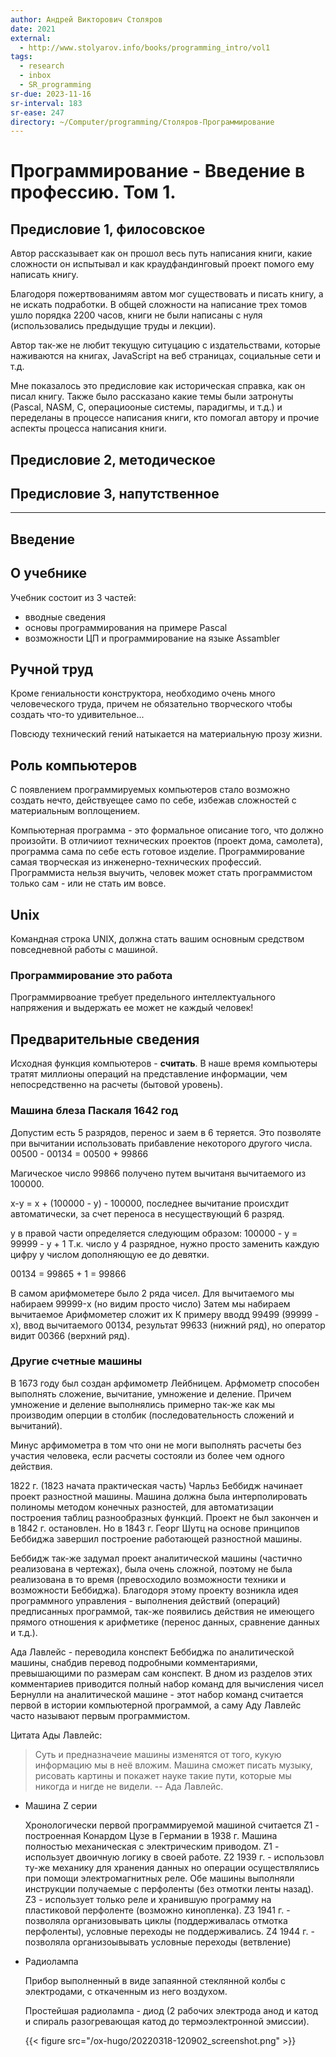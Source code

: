 ```yaml
---
author: Андрей Викторович Столяров
date: 2021
external:
  - http://www.stolyarov.info/books/programming_intro/vol1
tags:
  - research
  - inbox
  - SR_programming
sr-due: 2023-11-16
sr-interval: 183
sr-ease: 247
directory: ~/Computer/programming/Столяров-Программирование
---
```


# Программирование - Введение в профессию. Том 1.

## Предисловие 1, филосовское

Автор рассказывает как он прошол весь путь написания книги, какие сложности он
испытывал и как краудфандинговый проект помого ему написать книгу.

Благодоря пожертвованимям автом мог существовать и писать книгу, а не искать
подработки. В общей сложности на написание трех томов ушло порядка 2200 часов,
книги не были написаны с нуля (использовались предыдущие труды и лекции).

Автор так-же не любит текущую ситуцацию с издательствами, которые наживаются на
книгах, JavaScript на веб страницах, социальные сети и т.д.

Мне показалось это предисловие как историческая справка, как он писал книгу.
Также было рассказано какие темы были затронуты (Pascal, NASM, C, операциооные
системы, парадигмы, и т.д.) и переделаны в процессе написания книги, кто помогал
автору и прочие аспекты процесса написания книги.

## Предисловие 2, методическое

## Предисловие 3, напутственное

---

## Введение

## О учебнике

Учебник состоит из 3 частей:

- вводные сведения
- основы программирования на примере Pascal
- возможности ЦП и программирование на языке Assambler

## Ручной труд

Кроме гениальности конструктора, необходимо очень много человеческого труда,
причем не обязательно творческого чтобы создать что-то удивительное...

Повсюду технический гений натыкается на материальную прозу жизни.

## Роль компьютеров

С появлением программируемых компьютеров стало возможно создать нечто,
действуещее само по себе, избежав сложностей с материальным воплощением.

Компьютерная программа - это формальное описание того, что должно произойти. В
отличииот технических проектов (проект дома, самолета), программа сама по себе
есть готовое изделие. Программирование самая творческая из инженерно-технических
профессий. Программиста нельзя выучить, человек может стать программистом только
сам - или не стать им вовсе.

## Unix

Командная строка UNIX, должна стать вашим основным средством повседневной работы
с машиной.

### Программирование это работа

Программирвоание требует предельного интеллектуального напряжения и выдержать ее
может не каждый человек!

## Предварительные сведения

Исходная функция компьютеров - **считать**. В наше время компьютеры тратят
миллионы операций на представление информации, чем непосредственно на расчеты
(бытовой уровень).

### Машина блеза Паскаля 1642 год

Допустим есть 5 разрядов, перенос и заем в 6 теряется. Это позволяте при
вычитании использовать прибавление некоторого другого числа. 00500 - 00134 =
00500 + 99866

Магическое число 99866 получено путем вычитаня вычитаемого из 100000.

x-y = x + (100000 - y) - 100000, последнее вычитание происхдит автоматически, за
счет переноса в несуществующий 6 разряд.

y в правой части определяется следующим образом: 100000 - y = 99999 - y + 1 Т.к.
число y 4 разрядное, нужно просто заменить каждую цифру y числом дополняющую ее
до девятки.

00134 = 99865 + 1 = 99866

В самом арифмометере было 2 ряда чисел. Для вычитаемого мы набираем 99999-x (но
видим просто число) Затем мы набираем вычитаемое Арифмометер сложит их К примеру
вводд 99499 (99999 - x), ввод вычитаемого 00134, результат 99633 (нижний ряд),
но оператор видит 00366 (верхний ряд).

### Другие счетные машины

В 1673 году был создан арфимометр Лейбницем. Арфмометр способен выполнять
сложение, вычитание, умножение и деление. Причем умножение и деление выполнялись
примерно так-же как мы производим оперции в столбик (последовательность сложений
и вычитаний).

Минус арфимометра в том что они не моги выполнять расчеты без участия человека,
если расчеты состояли из более чем одного действия.

1822 г. (1823 начата практическая часть) Чарльз Беббидж начинает проект
разностной машины. Машина должна была интерполировать полиномы методом конечных
разностей, для автоматизации построения таблиц разнообразных функций. Проект не
был закончен и в 1842 г. остановлен. Но в 1843 г. Георг Шутц на основе принципов
Беббиджа завершил построение работающей разностной машины.

Беббидж так-же задумал проект аналитической машины (частично реализована в
чертежах), была очень сложной, поэтому не была реализована в то время
(превосходило возможности техники и возможности Беббиджа). Благодоря этому
проекту возникла идея программного управления - выполнения действий (операций)
предписанных программой, так-же появились действия не имеющего прямого отношения
к арифметике (перенос данных, сравнение данных и т.д.).

Ада Лавлейс - переводила конспект Беббиджа по аналитической машины, снабдив
перевод подробными комментариями, превышающими по размерам сам конспект. В дном
из разделов этих комментариев приводится полный набор команд для вычисления
чисел Бернулли на аналитической машине - этот набор команд считается первой в
истории компьютерной программой, а саму Аду Лавлейс часто называют первым
программистом.

Цитата Ады Лавлейс:

> Суть и предназначеие машины изменятся от того, кукую информацию мы в неё
> вложим. Машина сможет писать музыку, рисовать картины и покажет науке такие
> пути, которые мы никогда и нигде не видели. -- Ада Лавлейс.

<!--list-separator-->

- Машина Z серии

  Хронологически первой программируемой машиной считается Z1 - построенная
  Конардом Цузе в Германии в 1938 г. Машина полностью механическая с
  электрическим приводом. Z1 - использует двоичную логику в своей работе. Z2
  1939 г. - использовл ту-же механику для хранения данных но операции
  осуществлялись при помощи электромагнитных реле. Обе машины выполняли
  инструкции получаемые с перфоленты (без отмотки ленты назад). Z3 - использует
  только реле и хранившую программу на пластиковой перфоленте (возможно
  кинопленка). Z3 1941 г. - позволяла организовывать циклы (поддерживалась
  отмотка перфоленты), условные переходы не поддерживались. Z4 1944 г. -
  позволяла организоывывать условные переходы (ветвление)

<!--list-separator-->

- Радиолампа

  Прибор выполненный в виде запаянной стеклянной колбы с электродами, с
  откаченным из него воздухом.

  Простейшая радиолампа - диод (2 рабочих электрода анод и катод и спираль
  разогревающая катод до термоэлектронной эмиссии).

  {{< figure src="/ox-hugo/20220318-120902_screenshot.png" >}}
